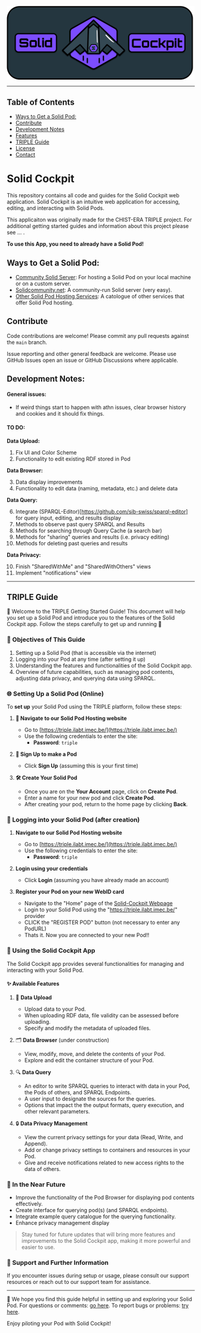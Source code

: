 ![Solid Cockpit Header Logo](./src/assets/full-sc-logo.png "SC Logo")



---

## Table of Contents
- [Ways to Get a Solid Pod:](#solidpod)
- [Contribute](#contribute)
- [Development Notes](#devnotes)
- [Features](#features)
- [TRIPLE Guide](#triple)
- [License](#license)
- [Contact](#contact)

# Solid Cockpit

This repository contains all code and guides for the Solid Cockpit web application. Solid Cockpit is an intuitive web application for accessing, editing, and interacting with Solid Pods. 

This applicaiton was originally made for the CHIST-ERA TRIPLE project. For additional getting started guides and information about this project please see ... .

**To use this App, you need to already have a Solid Pod!**



## Ways to Get a Solid Pod:

- [Community Solid Server](https://communitysolidserver.github.io/CommunitySolidServer/latest/): For hosting a Solid Pod on your local machine or on a custom server.
- [Solidcommunity.net](https://solidcommunity.net/): A community-run Solid server (very easy).
- [Other Solid Pod Hosting Services](https://solidproject.org/for-developers#hosted-pod-services): A catologue of other services that offer Solid Pod hosting.



## Contribute

Code contributions are welcome! Please commit any pull requests against the `main` branch.

Issue reporting and other general feedback are welcome. Please use GitHub Issues open an issue or GitHub Discussions where applicable.



## Development Notes:

#### General issues:

- If weird things start to happen with athn issues, clear browser history and cookies and it should fix things.

#### TO DO:

**Data Upload:**

1. Fix UI and Color Scheme
2. Functionality to edit existing RDF stored in Pod

**Data Browser:**

3. Data display improvements
4. Functionality to edit data (naming, metadata, etc.) and delete data

**Data Query:**

6. Integrate (SPARQL-Editor)[https://github.com/sib-swiss/sparql-editor] for query input, editing, and results display
7. Methods to observe past query SPARQL and Results
8. Methods for searching through Query Cache (a search bar)
9. Methods for "sharing" queries and results (i.e. privacy editing)
10. Methods for deleting past queries and results

**Data Privacy:**

10. Finish "SharedWithMe" and "SharedWithOthers" views
11. Implement "notifications" view

---



## TRIPLE Guide
👋 Welcome to the TRIPLE Getting Started Guide! This document will help you set up a Solid Pod and introduce you to the features of the Solid Cockpit app. Follow the steps carefully to get up and running 🚀



### 🎯 Objectives of This Guide

1. Setting up a Solid Pod (that is accessible via the internet)
2. Logging into your Pod at any time (after setting it up)
3. Understanding the features and functionalities of the Solid Cockpit app.
4. Overview of future capabilities, such as managing pod contents, adjusting data privacy, and querying data using SPARQL.



### 🌐 Setting Up a Solid Pod (Online)

To **set up** your Solid Pod using the TRIPLE platform, follow these steps:

1. **🔗 Navigate to our Solid Pod Hosting website**
   - Go to [https://triple.ilabt.imec.be/](https://triple.ilabt.imec.be/)
   - Use the following credentials to enter the site:
     - **Password**: `triple`
   
2. **🔐 Sign Up to make a Pod**
   - Click **Sign Up** (assuming this is your first time)
   
3. **🛠️ Create Your Solid Pod**
   - Once you are on the **Your Account** page, click on **Create Pod**.
   - Enter a name for your new pod and click **Create Pod**.
   - After creating your pod, return to the home page by clicking **Back**.

### 🔑 Logging into your Solid Pod (after creation)
1. **Navigate to our Solid Pod Hosting website**
   - Go to [https://triple.ilabt.imec.be/](https://triple.ilabt.imec.be/)
   - Use the following credentials to enter the site:
     - **Password**: `triple`

2. **Login using your credentials**
   - Click **Login** (assuming you have already made an account)

3. **Register your Pod on your new WebID card**
   - Navigate to the "Home" page of the [Solid-Cockpit Webpage](https://knowledgeonwebscale.github.io/solid-cockpit/home)
   - Login to your Solid Pod using the "https://triple.ilabt.imec.be/" provider
   - CLICK the "REGISTER POD" button (not necessary to enter any PodURL)
   - Thats it. Now you are connected to your new Pod!!

### 🛫 Using the Solid Cockpit App

The Solid Cockpit app provides several functionalities for managing and interacting with your Solid Pod.

#### ✨ Available Features

1. 📝 **Data Upload**
   - Upload data to your Pod.
   - When uploading RDF data, file validity can be assessed before uploading.
   - Specify and modify the metadata of uploaded files.

2. 🗂️ **Data Browser** (under construction)
   - View, modify, move, and delete the contents of your Pod.
   - Explore and edit the container structure of your Pod.

3. 🔍 **Data Query**
   - An editor to write SPARQL queries to interact with data in your Pod, the Pods of others, and SPARQL Endpoints.
   - A user input to designate the sources for the queries.
   - Options that impact the the output formats, query execution, and other relevant parameters.
   
4. 🔒 **Data Privacy Management**
   - View the current privacy settings for your data (Read, Write, and Append).
   - Add or change privacy settings to containers and resources in your Pod.
   - Give and receive notifications related to new access rights to the data of others.



### 🔮 In the Near Future

- Improve the functionality of the Pod Browser for displaying pod contents effectively.
- Create interface for querying pod(s) (and SPARQL endpoints).
- Integrate example query catalogue for the querying functionality.
- Enhance privacy management display

> Stay tuned for future updates that will bring more features and improvements to the Solid Cockpit app, making it more powerful and easier to use.



### 🤝 Support and Further Information

If you encounter issues during setup or usage, please consult our support resources or reach out to our support team for assistance.

---
🙏 We hope you find this guide helpful in setting up and exploring your Solid Pod. For questions or comments: [go here](https://github.com/KNowledgeOnWebScale/solid-cockpit/discussions). To report bugs or problems: [try here](https://github.com/KNowledgeOnWebScale/solid-cockpit/issues).



Enjoy piloting your Pod with Solid Cockpit!

